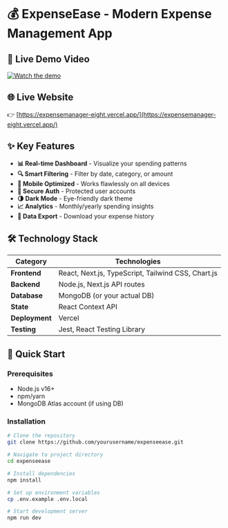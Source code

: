# 💰 ExpenseEase - Modern Expense Management App

## 🎥 Live Demo Video
[![Watch the demo](image/home.jpg)](video/demo.mp4)

## 🌐 Live Website
👉 [https://expensemanager-eight.vercel.app/](https://expensemanager-eight.vercel.app/)

## ✨ Key Features
- **📊 Real-time Dashboard** - Visualize your spending patterns
- **🔍 Smart Filtering** - Filter by date, category, or amount
- **📱 Mobile Optimized** - Works flawlessly on all devices
- **🔐 Secure Auth** - Protected user accounts
- **🌗 Dark Mode** - Eye-friendly dark theme
- **📈 Analytics** - Monthly/yearly spending insights
- **💾 Data Export** - Download your expense history

## 🛠 Technology Stack
| Category        | Technologies                                                                 |
|-----------------|------------------------------------------------------------------------------|
| **Frontend**    | React, Next.js, TypeScript, Tailwind CSS, Chart.js                            |
| **Backend**     | Node.js, Next.js API routes                                                  |
| **Database**    | MongoDB (or your actual DB)                                                  |
| **State**       | React Context API                                                            |
| **Deployment**  | Vercel                                                                       |
| **Testing**     | Jest, React Testing Library                                                  |

## 🚀 Quick Start
### Prerequisites
- Node.js v16+
- npm/yarn
- MongoDB Atlas account (if using DB)

### Installation
```bash
# Clone the repository
git clone https://github.com/yourusername/expenseease.git

# Navigate to project directory
cd expenseease

# Install dependencies
npm install

# Set up environment variables
cp .env.example .env.local

# Start development server
npm run dev